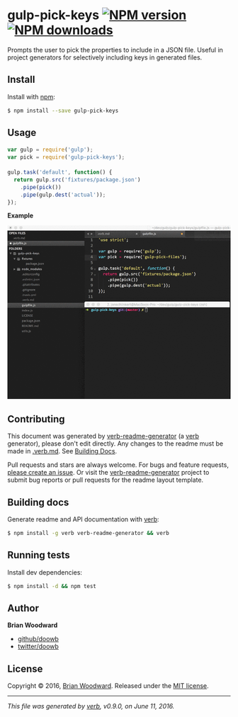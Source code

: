 # gulp-pick-keys [![NPM version](https://img.shields.io/npm/v/gulp-pick-keys.svg?style=flat)](https://www.npmjs.com/package/gulp-pick-keys) [![NPM downloads](https://img.shields.io/npm/dm/gulp-pick-keys.svg?style=flat)](https://npmjs.org/package/gulp-pick-keys)

Prompts the user to pick the properties to include in a JSON file. Useful in project generators for selectively including keys in generated files.

## Install

Install with [npm](https://www.npmjs.com/):

```sh
$ npm install --save gulp-pick-keys
```

## Usage

```js
var gulp = require('gulp');
var pick = require('gulp-pick-keys');

gulp.task('default', function() {
  return gulp.src('fixtures/package.json')
    .pipe(pick())
    .pipe(gulp.dest('actual'));
});
```

**Example**

![gulp pick files example](demo.gif)

## Contributing

This document was generated by [verb-readme-generator](https://github.com/verbose/verb-readme-generator) (a [verb](https://github.com/verbose/verb) generator), please don't edit directly. Any changes to the readme must be made in [.verb.md](.verb.md). See [Building Docs](#building-docs).

Pull requests and stars are always welcome. For bugs and feature requests, [please create an issue](../../issues/new). Or visit the [verb-readme-generator](https://github.com/verbose/verb-readme-generator) project to submit bug reports or pull requests for the readme layout template.

## Building docs

Generate readme and API documentation with [verb](https://github.com/verbose/verb):

```sh
$ npm install -g verb verb-readme-generator && verb
```

## Running tests

Install dev dependencies:

```sh
$ npm install -d && npm test
```

## Author

**Brian Woodward**

* [github/doowb](https://github.com/doowb)
* [twitter/doowb](http://twitter.com/doowb)

## License

Copyright © 2016, [Brian Woodward](https://github.com/doowb).
Released under the [MIT license](https://github.com/generate/gulp-pick-keys/blob/master/LICENSE).

***

_This file was generated by [verb](https://github.com/verbose/verb), v0.9.0, on June 11, 2016._